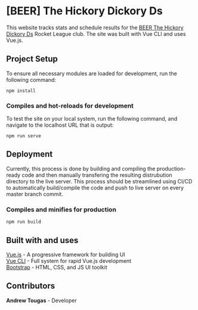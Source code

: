 # [BEER] The Hickory Dickory Ds

This website tracks stats and schedule results for the [BEER The Hickory Dickory Ds](http://amsh.andrewtougas.com) Rocket League club. The site was built with Vue CLI and uses Vue.js.

## Project Setup

To ensure all necessary modules are loaded for development, run the following command:

```
npm install
```

### Compiles and hot-reloads for development

To test the site on your local system, run the following command, and navigate to the localhost URL that is output:

```
npm run serve
```

## Deployment

Currently, this process is done by building and compiling the production-ready code and then manually transfering the resulting distrubution directory to the live server. This process should be streamlined using CI/CD to automatically build/compile the code and push to live server on every master branch commit.

### Compiles and minifies for production
```
npm run build
```

## Built with and uses

[Vue.js](https://vuejs.org/v2/guide/) - A progressive framework for building UI  
[Vue CLI](https://cli.vuejs.org/guide/) - Full system for rapid Vue.js development  
[Bootstrap](https://getbootstrap.com/) - HTML, CSS, and JS UI toolkit

## Contributors ##

**Andrew Tougas** - Developer

